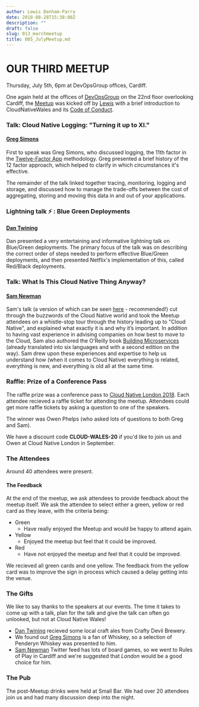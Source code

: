 ```yaml
---
author: Lewis Denham-Parry
date: 2018-08-28T15:38:08Z
description: ""
draft: false
slug: 013_marchmeetup
title: 005_JulyMeetup.md
---
```


# OUR THIRD MEETUP

Thursday, July 5th, 6pm at DevOpsGroup offices, Cardiff.

One again held at the offices of [DevOpsGroup](https://www.devopsgroup.com/) on the 22nd floor overlooking Cardiff, the [Meetup](https://www.meetup.com/Cloud-Native-Wales/events/lxwbppyxjbsb/) was kicked off by [Lewis](https://twitter.com/denhamparry) with a brief introduction to CloudNativeWales and its [Code of Conduct](https://communitycodeofconduct.com/).

### Talk: Cloud Native Logging: "Turning it up to XI."

#### [Greg Simons](https://twitter.com/gregsimons84)

First to speak was Greg Simons, who discussed logging, the 11th factor in the [Twelve-Factor App](https://12factor.net/) methodology. Greg presented a brief history of the 12 factor approach, which helped to clarify in which circumstances it's effective.

The remainder of the talk linked together tracing, monitoring, logging and storage, and discussed how to manage the trade-offs between the cost of aggregating, storing and moving this data in and out of your applications.

### Lightning talk :zap: : Blue Green Deployments

#### [Dan Twining](https://twitter.com/dantwining)

Dan presented a very entertaining and informative lightning talk on Blue/Green deployments. The primary focus of the talk was on describing the correct order of steps needed to perform effective Blue/Green deployments, and then presented Netflix's implementation of this, called Red/Black deployments.

### Talk: What Is This Cloud Native Thing Anyway?

#### [Sam Newman](https://twitter.com/samnewman)

Sam's talk (a version of which can be seen [here](https://samnewman.io/talks/what-is-cloud-native/) - recommended!) cut through the buzzwords of the Cloud Native world and took the Meetup attendees on a whistle-stop tour through the history leading up to "Cloud Native", and explained what exactly it is and why it’s important. In addition to having vast experience in advising companies on how best to move to the Cloud, Sam also authored the O'Reilly book [Building Microservices](https://samnewman.io/books/building_microservices/) (already translated into six languages and with a second edition on the way). Sam drew upon these experiences and expertise to help us understand how (when it comes to Cloud Native) everything is related, everything is new, and everything is old all at the same time.

### Raffle: Prize of a Conference Pass

The raffle prize was a conference pass to [Cloud Native London 2018](https://skillsmatter.com/conferences/10160-cloudnative-london-2018).  Each attendee recieved a raffle ticket for attending the meetup.  Attendees could get more raffle tickets by asking a question to one of the speakers.

The winner was Owen Phelps (who asked lots of questions to both Greg and Sam).

We have a discount code **CLOUD-WALES-20** if you'd like to join us and Owen at Cloud Native London in September.

### The Attendees

Around 40 attendees were present.

#### The Feedback

At the end of the meetup, we ask attendees to provide feedback about the meetup itself.  We ask the attendee to select either a green, yellow or red card as they leave, with the criteria being:

* Green
    * Have really enjoyed the Meetup and would be happy to attend again.
* Yellow
    * Enjoyed the meetup but feel that it could be improved.
* Red
    * Have not enjoyed the meetup and feel that it could be improved.

We recieved all green cards and one yellow.  The feedback from the yellow card was to improve the sign in process which caused a delay getting into the venue.

### The Gifts

We like to say thanks to the speakers at our events.  The time it takes to come up with a talk, plan for the talk and give the talk can often go unlooked, but not at Cloud Native Wales!

* [Dan Twining](https://twitter.com/dantwining) recieved some local craft ales from Crafty Devil Brewery.
* We found out [Greg Simons](https://twitter.com/gregsimons84) is a fan of Whiskey, so a selection of Penderyn Whiskey was presented to him.
* [Sam Newman](https://twitter.com/samnewman) Twitter feed has lots of board games, so we went to Rules of Play in Cardiff and we're suggested that *London* would be a good choice for him.

### The Pub

The post-Meetup drinks were held at Small Bar.  We had over 20 attendees join us and had many discussion deep into the night.